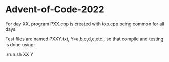 # Advent-of-Code-2022

For day XX, program PXX.cpp is created with top.cpp being common for all days.

Test files are named PXXY.txt, Y=a,b,c,d,e,etc., so that compile and testing is done using:

./run.sh XX Y
